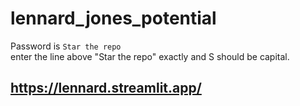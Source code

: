 # lennard_jones_potential

Password is <code>Star the repo</code> <br>
enter the line above "Star the repo" exactly and S should be capital.<br>
## https://lennard.streamlit.app/
